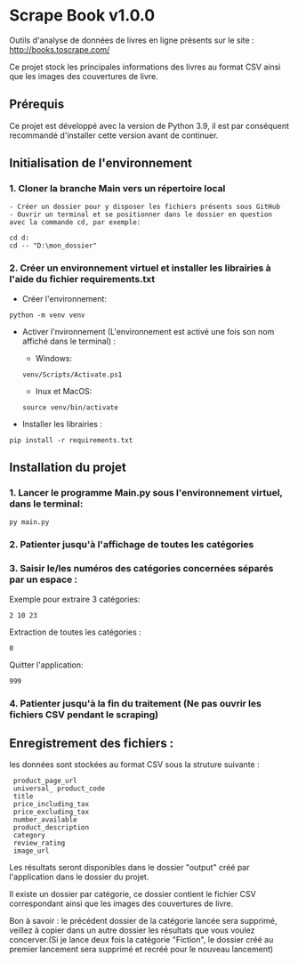 # **Scrape Book v1.0.0**

Outils d'analyse de données de livres en ligne présents sur le site : http://books.toscrape.com/

Ce projet stock les principales informations des livres au format CSV ainsi que les images des couvertures de livre.
 
## **Prérequis**

Ce projet est développé avec la version de Python 3.9, il est par conséquent recommandé d'installer cette version avant de continuer.


## **Initialisation de l'environnement**

### 1. Cloner la branche Main vers un répertoire local
    - Créer un dossier pour y disposer les fichiers présents sous GitHub
    - Ouvrir un terminal et se positionner dans le dossier en question avec la commande cd, par exemple:
```
cd d:
cd -- "D:\mon_dossier"
```

### 2. Créer un environnement virtuel et installer les librairies à l'aide du fichier requirements.txt

- Créer l'environnement:


`python -m venv venv`

- Activer l'nvironnement (L'environnement est activé une fois son nom affiché dans le terminal) : 

    - Windows:

    `venv/Scripts/Activate.ps1` 

    - Inux et MacOS:  

    `source venv/bin/activate`

- Installer les librairies : 

`pip install -r requirements.txt`


## **Installation du projet**

### 1. Lancer le programme Main.py sous l'environnement virtuel, dans le terminal:

`py main.py`

### 2. Patienter jusqu'à l'affichage de toutes les catégories
### 3. Saisir le/les numéros des catégories concernées séparés par un espace :

Exemple pour extraire 3 catégories:

`2 10 23`

Extraction de toutes les catégories :

`0`

Quitter l'application:

`999`

### 4. Patienter jusqu'à la fin du traitement (Ne pas ouvrir les fichiers CSV pendant le scraping)

## **Enregistrement des fichiers :**

les données sont stockées au format CSV sous la struture suivante :

```
 product_page_url
 universal_ product_code
 title
 price_including_tax
 price_excluding_tax
 number_available
 product_description
 category
 review_rating
 image_url
```

Les résultats seront disponibles dans le dossier "output" créé par l'application dans le dossier du projet.

Il existe un dossier par catégorie, ce dossier contient le fichier CSV correspondant ainsi que les images des couvertures de livre.

Bon à savoir : le précédent dossier de la catégorie lancée sera supprimé, veillez à copier dans un autre dossier les résultats que vous voulez concerver.(Si je lance deux fois la catégorie "Fiction", le dossier créé au premier lancement sera supprimé et recréé pour le nouveau lancement)

